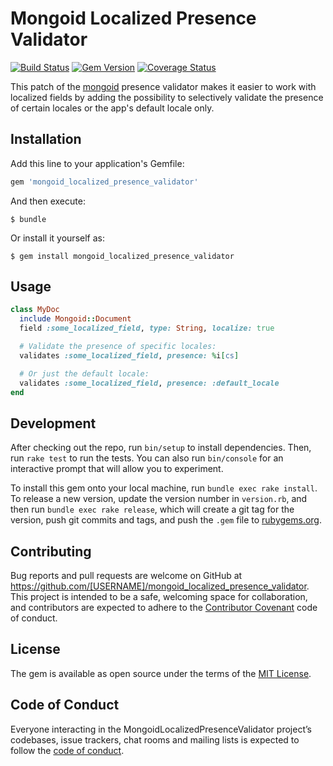 # Mongoid Localized Presence Validator

[![Build Status](https://travis-ci.org/tomasc/mongoid_localized_presence_validator.svg)](https://travis-ci.org/tomasc/mongoid_localized_presence_validator) [![Gem Version](https://badge.fury.io/rb/mongoid_localized_presence_validator.svg)](http://badge.fury.io/rb/mongoid_localized_presence_validator) [![Coverage Status](https://img.shields.io/coveralls/tomasc/mongoid_localized_presence_validator.svg)](https://coveralls.io/r/tomasc/mongoid_localized_presence_validator)

This patch of the [mongoid](https://github.com/mongodb/mongoid) presence validator makes it easier to work with localized fields by adding the possibility to selectively validate the presence of certain locales or the app's default locale only.

## Installation

Add this line to your application's Gemfile:

```ruby
gem 'mongoid_localized_presence_validator'
```

And then execute:

    $ bundle

Or install it yourself as:

    $ gem install mongoid_localized_presence_validator

## Usage

```RUBY
class MyDoc
  include Mongoid::Document
  field :some_localized_field, type: String, localize: true

  # Validate the presence of specific locales:
  validates :some_localized_field, presence: %i[cs]

  # Or just the default locale:
  validates :some_localized_field, presence: :default_locale
end
```

## Development

After checking out the repo, run `bin/setup` to install dependencies. Then, run `rake test` to run the tests. You can also run `bin/console` for an interactive prompt that will allow you to experiment.

To install this gem onto your local machine, run `bundle exec rake install`. To release a new version, update the version number in `version.rb`, and then run `bundle exec rake release`, which will create a git tag for the version, push git commits and tags, and push the `.gem` file to [rubygems.org](https://rubygems.org).

## Contributing

Bug reports and pull requests are welcome on GitHub at https://github.com/[USERNAME]/mongoid_localized_presence_validator. This project is intended to be a safe, welcoming space for collaboration, and contributors are expected to adhere to the [Contributor Covenant](http://contributor-covenant.org) code of conduct.

## License

The gem is available as open source under the terms of the [MIT License](https://opensource.org/licenses/MIT).

## Code of Conduct

Everyone interacting in the MongoidLocalizedPresenceValidator project’s codebases, issue trackers, chat rooms and mailing lists is expected to follow the [code of conduct](https://github.com/[USERNAME]/mongoid_localized_presence_validator/blob/master/CODE_OF_CONDUCT.md).
